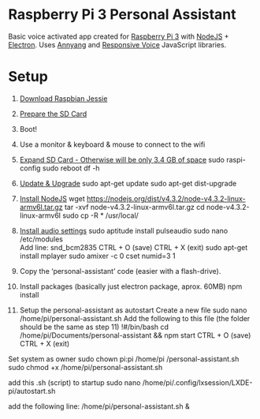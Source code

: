 # Raspberry Pi 3 Personal Assistant

Basic voice activated app created for [Raspberry Pi 3](https://www.raspberrypi.org) with [NodeJS](https://nodejs.org) + [Electron](http://electron.atom.io/). Uses [Annyang](https://www.talater.com/annyang/) and [Responsive Voice](http://responsivevoice.org/) JavaScript libraries.

# Setup

1. [Download Raspbian Jessie](https://www.raspberrypi.org/downloads/raspbian/)

2. [Prepare the SD Card](https://www.raspberrypi.org/documentation/installation/installing-images/README.md)

3. Boot!

4. Use a monitor & keyboard & mouse to connect to the wifi 

5. [Expand SD Card - Otherwise will be only 3.4 GB of space](https://www.raspberrypi.org/documentation/configuration/raspi-config.md)
  sudo raspi-config
  sudo reboot
  df -h

6. [Update & Upgrade](https://www.raspberrypi.org/documentation/raspbian/updating.md)
  sudo apt-get update
  sudo apt-get dist-upgrade

7. [Install NodeJS](https://blog.wia.io/installing-node-js-on-a-raspberry-pi-3)
  wget https://nodejs.org/dist/v4.3.2/node-v4.3.2-linux-armv6l.tar.gz 
  tar -xvf node-v4.3.2-linux-armv6l.tar.gz 
  cd node-v4.3.2-linux-armv6l
  sudo cp -R * /usr/local/

8. [Install audio settings](http://elinux.org/RPi_Text_to_Speech_(Speech_Synthesis))
  sudo aptitude install pulseaudio
  sudo nano /etc/modules   
Add line: 
  snd_bcm2835
CTRL + O (save)  CTRL + X (exit)
  sudo apt-get install mplayer
  sudo amixer -c 0 cset numid=3 1

9. Copy the ‘personal-assistant’ code (easier with a flash-drive). 

10. Install packages (basically just electron package, aprox. 60MB)
npm install

11. Setup the personal-assistant as autostart
Create a new file
  sudo nano /home/pi/personal-assistant.sh
Add the following to this file (the folder should be the same as step 11)
  !#/bin/bash
  cd /home/pi/Documents/personal-assistant && npm start
CTRL + O (save)  CTRL + X (exit)

Set system as owner
  sudo chown pi:pi /home/pi /personal-assistant.sh
  sudo chmod +x /home/pi/personal-assistant.sh

add this .sh (script) to startup
  sudo nano /home/pi/.config/lxsession/LXDE-pi/autostart.sh

add the following line:
  /home/pi/personal-assistant.sh &
